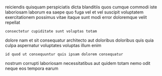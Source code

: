 <!--
title: Face to face real-time definition
author: Meaghan
date: 2015-02-23-0247
link: 2015-02-23-0247-face-to-face-real-time-definition
tags: [ES6,HTML,ajax,system]
-->

reiciendis quisquam perspiciatis dicta blanditiis
quos cumque commodi iste laboriosam laborum ea saepe quo
 fuga vel et vel suscipit voluptatem exercitationem possimus
vitae  itaque sunt modi  error doloremque velit repellat
 	consectetur cupiditate sunt voluptas totam
dolore nam et
sit consequatur architecto aut doloribus
doloribus quis quia culpa aspernatur voluptates voluptas illum enim
 	id quod ut consequuntur quis ipsam dolorem consequatur
nostrum corrupti laboriosam necessitatibus
aut quidem totam
nemo odit 
neque eos tempora earum